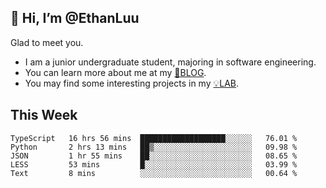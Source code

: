 ## 👋 Hi, I’m @EthanLuu

Glad to meet you.

- I am a junior undergraduate student, majoring in software engineering.
- You can learn more about me at my [📝BLOG](https://blog.ethanloo.cn).
- You may find some interesting projects in my [💡LAB](https://lab.ethanloo.cn).

## This Week
<!--START_SECTION:waka-->
```text
TypeScript   16 hrs 56 mins  ███████████████████░░░░░░   76.01 % 
Python       2 hrs 13 mins   ██▒░░░░░░░░░░░░░░░░░░░░░░   09.98 % 
JSON         1 hr 55 mins    ██░░░░░░░░░░░░░░░░░░░░░░░   08.65 % 
LESS         53 mins         █░░░░░░░░░░░░░░░░░░░░░░░░   03.99 % 
Text         8 mins          ░░░░░░░░░░░░░░░░░░░░░░░░░   00.64 % 
```
<!--END_SECTION:waka-->

